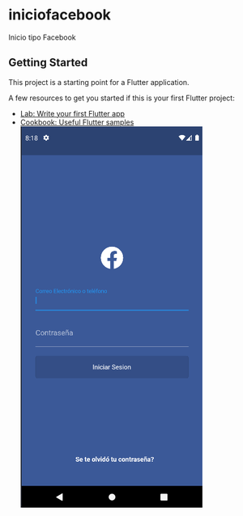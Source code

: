 # iniciofacebook

Inicio tipo Facebook

## Getting Started

This project is a starting point for a Flutter application.

A few resources to get you started if this is your first Flutter project:

- [Lab: Write your first Flutter app](https://docs.flutter.dev/get-started/codelab)
- [Cookbook: Useful Flutter samples](https://docs.flutter.dev/cookbook)
![](https://raw.githubusercontent.com/CRIPXU/Inicio-Facebook/main/Screenshot_3.png)
